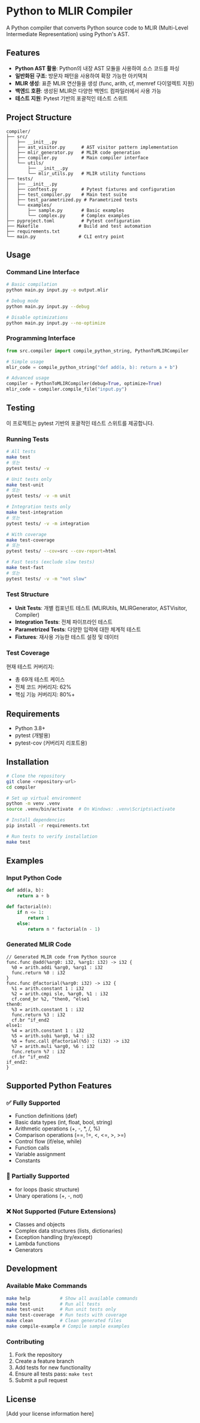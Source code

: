 # Python to MLIR Compiler

A Python compiler that converts Python source code to MLIR (Multi-Level Intermediate Representation) using Python's AST.

## Features

- **Python AST 활용**: Python의 내장 AST 모듈을 사용하여 소스 코드를 파싱
- **일반화된 구조**: 방문자 패턴을 사용하여 확장 가능한 아키텍처
- **MLIR 생성**: 표준 MLIR 연산들을 생성 (func, arith, cf, memref 다이얼렉트 지원)
- **백엔드 호환**: 생성된 MLIR은 다양한 백엔드 컴파일러에서 사용 가능
- **테스트 지원**: Pytest 기반의 포괄적인 테스트 스위트

## Project Structure

```
compiler/
├── src/
│   ├── __init__.py
│   ├── ast_visitor.py      # AST visitor pattern implementation
│   ├── mlir_generator.py   # MLIR code generation
│   ├── compiler.py         # Main compiler interface
│   └── utils/
│       ├── __init__.py
│       └── mlir_utils.py   # MLIR utility functions
├── tests/
│   ├── __init__.py
│   ├── conftest.py         # Pytest fixtures and configuration
│   ├── test_compiler.py    # Main test suite
│   ├── test_parametrized.py # Parametrized tests
│   └── examples/
│       ├── sample.py       # Basic examples
│       └── complex.py      # Complex examples
├── pyproject.toml          # Pytest configuration
├── Makefile               # Build and test automation
├── requirements.txt
└── main.py                # CLI entry point
```

## Usage

### Command Line Interface
```bash
# Basic compilation
python main.py input.py -o output.mlir

# Debug mode
python main.py input.py --debug

# Disable optimizations
python main.py input.py --no-optimize
```

### Programming Interface
```python
from src.compiler import compile_python_string, PythonToMLIRCompiler

# Simple usage
mlir_code = compile_python_string("def add(a, b): return a + b")

# Advanced usage
compiler = PythonToMLIRCompiler(debug=True, optimize=True)
mlir_code = compiler.compile_file("input.py")
```

## Testing

이 프로젝트는 pytest 기반의 포괄적인 테스트 스위트를 제공합니다.

### Running Tests

```bash
# All tests
make test
# 또는
pytest tests/ -v

# Unit tests only
make test-unit
# 또는  
pytest tests/ -v -m unit

# Integration tests only
make test-integration
# 또는
pytest tests/ -v -m integration

# With coverage
make test-coverage
# 또는
pytest tests/ --cov=src --cov-report=html

# Fast tests (exclude slow tests)
make test-fast
# 또는
pytest tests/ -v -m "not slow"
```

### Test Structure

- **Unit Tests**: 개별 컴포넌트 테스트 (MLIRUtils, MLIRGenerator, ASTVisitor, Compiler)
- **Integration Tests**: 전체 파이프라인 테스트
- **Parametrized Tests**: 다양한 입력에 대한 체계적 테스트
- **Fixtures**: 재사용 가능한 테스트 설정 및 데이터

### Test Coverage

현재 테스트 커버리지:
- 총 69개 테스트 케이스
- 전체 코드 커버리지: 62%
- 핵심 기능 커버리지: 80%+

## Requirements

- Python 3.8+
- pytest (개발용)
- pytest-cov (커버리지 리포트용)

## Installation

```bash
# Clone the repository
git clone <repository-url>
cd compiler

# Set up virtual environment
python -m venv .venv
source .venv/bin/activate  # On Windows: .venv\Scripts\activate

# Install dependencies
pip install -r requirements.txt

# Run tests to verify installation
make test
```

## Examples

### Input Python Code
```python
def add(a, b):
    return a + b

def factorial(n):
    if n <= 1:
        return 1
    else:
        return n * factorial(n - 1)
```

### Generated MLIR Code
```mlir
// Generated MLIR code from Python source
func.func @add(%arg0: i32, %arg1: i32) -> i32 {
  %0 = arith.addi %arg0, %arg1 : i32
  func.return %0 : i32
}
func.func @factorial(%arg0: i32) -> i32 {
  %1 = arith.constant 1 : i32
  %2 = arith.cmpi sle, %arg0, %1 : i32
  cf.cond_br %2, ^then0, ^else1
then0:
  %3 = arith.constant 1 : i32
  func.return %3 : i32
  cf.br ^if_end2
else1:
  %4 = arith.constant 1 : i32
  %5 = arith.subi %arg0, %4 : i32
  %6 = func.call @factorial(%5) : (i32) -> i32
  %7 = arith.muli %arg0, %6 : i32
  func.return %7 : i32
  cf.br ^if_end2
if_end2:
}
```

## Supported Python Features

### ✅ Fully Supported
- Function definitions (def)
- Basic data types (int, float, bool, string)
- Arithmetic operations (+, -, *, /, %)
- Comparison operations (==, !=, <, <=, >, >=)
- Control flow (if/else, while)
- Function calls
- Variable assignment
- Constants

### 🔄 Partially Supported
- for loops (basic structure)
- Unary operations (+, -, not)

### ❌ Not Supported (Future Extensions)
- Classes and objects
- Complex data structures (lists, dictionaries)
- Exception handling (try/except)
- Lambda functions
- Generators

## Development

### Available Make Commands

```bash
make help           # Show all available commands
make test           # Run all tests
make test-unit      # Run unit tests only
make test-coverage  # Run tests with coverage
make clean          # Clean generated files
make compile-example # Compile sample examples
```

### Contributing

1. Fork the repository
2. Create a feature branch
3. Add tests for new functionality
4. Ensure all tests pass: `make test`
5. Submit a pull request

## License

[Add your license information here]
